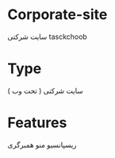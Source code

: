 # Corporate-site
سایت شرکتی tasckchoob
# Type
سایت شرکتی ( تحت وب )
# Features
ریسپانسیو
منو همبرگری


